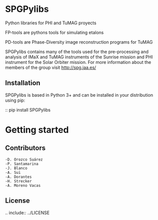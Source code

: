# SPGPylibs

Python libraries for PHI and TuMAG proyects

FP-tools are pythons tools for simulating etalons

PD-tools are Phase-Diversity image reconstruction programs for TuMAG

SPGPylibs contains many of the tools used for the pre-processing and analysis of IMaX and TuMAG instruments of the Sunrise mission and PHI instrument for the Solar Orbiter mission.
For more information about the members of the group visit http://spg.iaa.es/

Installation
------------

SPGPylibs is based in Python 3+ and can be installed in your distribution using pip:

::
    pip install SPGPylibs

Getting started
===============

Contributors
------------

	-D. Orozco Suárez
	-P. Santamarina
	-J. Blanco
    -A. Sui
    -A. Dorantes
    -H. Strecker
    -A. Moreno Vacas

License
-------

.. include:: ../LICENSE